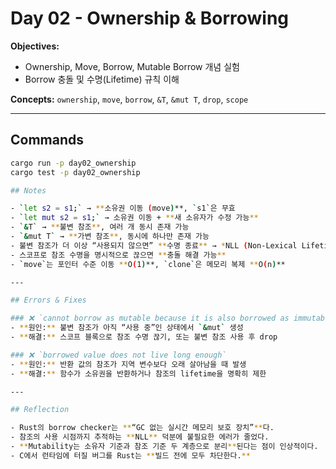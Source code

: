 # Day 02 - Ownership & Borrowing

**Objectives:**  
- Ownership, Move, Borrow, Mutable Borrow 개념 실험  
- Borrow 충돌 및 수명(Lifetime) 규칙 이해  

**Concepts:** `ownership`, `move`, `borrow`, `&T`, `&mut T`, `drop`, `scope`

---

## Commands
```bash
cargo run -p day02_ownership
cargo test -p day02_ownership

## Notes

- `let s2 = s1;` → **소유권 이동 (move)**, `s1`은 무효  
- `let mut s2 = s1;` → 소유권 이동 + **새 소유자가 수정 가능**  
- `&T` → **불변 참조**, 여러 개 동시 존재 가능  
- `&mut T` → **가변 참조**, 동시에 하나만 존재 가능  
- 불변 참조가 더 이상 “사용되지 않으면” **수명 종료** → *NLL (Non-Lexical Lifetimes)*  
- 스코프로 참조 수명을 명시적으로 끊으면 **충돌 해결 가능**  
- `move`는 포인터 수준 이동 **O(1)**, `clone`은 메모리 복제 **O(n)**  

---

## Errors & Fixes

### ❌ `cannot borrow as mutable because it is also borrowed as immutable`
- **원인:** 불변 참조가 아직 “사용 중”인 상태에서 `&mut` 생성  
- **해결:** 스코프 블록으로 참조 수명 끊기, 또는 불변 참조 사용 후 drop  

### ❌ `borrowed value does not live long enough`
- **원인:** 반환 값의 참조가 지역 변수보다 오래 살아남을 때 발생  
- **해결:** 함수가 소유권을 반환하거나 참조의 lifetime을 명확히 제한  

---

## Reflection

- Rust의 borrow checker는 **“GC 없는 실시간 메모리 보호 장치”**다.  
- 참조의 사용 시점까지 추적하는 **NLL** 덕분에 불필요한 에러가 줄었다.  
- **Mutability는 소유자 기준과 참조 기준 두 계층으로 분리**된다는 점이 인상적이다.  
- C에서 런타임에 터질 버그를 Rust는 **빌드 전에 모두 차단한다.**
